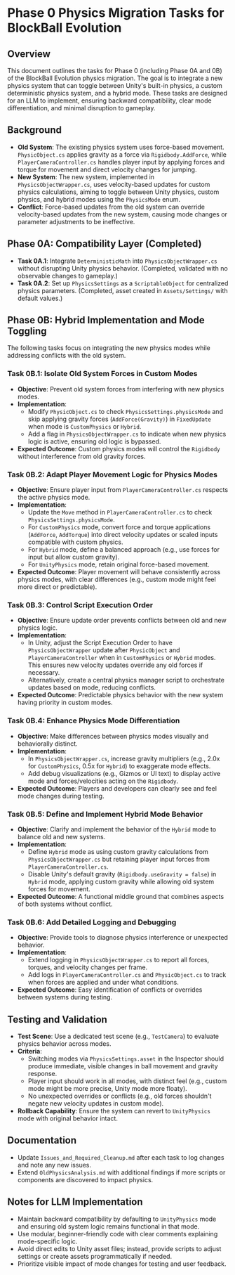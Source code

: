 # Phase 0 Physics Migration Tasks for BlockBall Evolution

## Overview
This document outlines the tasks for Phase 0 (including Phase 0A and 0B) of the BlockBall Evolution physics migration. The goal is to integrate a new physics system that can toggle between Unity's built-in physics, a custom deterministic physics system, and a hybrid mode. These tasks are designed for an LLM to implement, ensuring backward compatibility, clear mode differentiation, and minimal disruption to gameplay.

## Background
- **Old System**: The existing physics system uses force-based movement. `PhysicObject.cs` applies gravity as a force via `Rigidbody.AddForce`, while `PlayerCameraController.cs` handles player input by applying forces and torque for movement and direct velocity changes for jumping.
- **New System**: The new system, implemented in `PhysicsObjectWrapper.cs`, uses velocity-based updates for custom physics calculations, aiming to toggle between Unity physics, custom physics, and hybrid modes using the `PhysicsMode` enum.
- **Conflict**: Force-based updates from the old system can override velocity-based updates from the new system, causing mode changes or parameter adjustments to be ineffective.

## Phase 0A: Compatibility Layer (Completed)
- **Task 0A.1**: Integrate `DeterministicMath` into `PhysicsObjectWrapper.cs` without disrupting Unity physics behavior. (Completed, validated with no observable changes to gameplay.)
- **Task 0A.2**: Set up `PhysicsSettings` as a `ScriptableObject` for centralized physics parameters. (Completed, asset created in `Assets/Settings/` with default values.)

## Phase 0B: Hybrid Implementation and Mode Toggling
The following tasks focus on integrating the new physics modes while addressing conflicts with the old system.

### Task 0B.1: Isolate Old System Forces in Custom Modes
- **Objective**: Prevent old system forces from interfering with new physics modes.
- **Implementation**:
  - Modify `PhysicObject.cs` to check `PhysicsSettings.physicsMode` and skip applying gravity forces (`AddForce(Gravity)`) in `FixedUpdate` when mode is `CustomPhysics` or `Hybrid`.
  - Add a flag in `PhysicsObjectWrapper.cs` to indicate when new physics logic is active, ensuring old logic is bypassed.
- **Expected Outcome**: Custom physics modes will control the `Rigidbody` without interference from old gravity forces.

### Task 0B.2: Adapt Player Movement Logic for Physics Modes
- **Objective**: Ensure player input from `PlayerCameraController.cs` respects the active physics mode.
- **Implementation**:
  - Update the `Move` method in `PlayerCameraController.cs` to check `PhysicsSettings.physicsMode`.
  - For `CustomPhysics` mode, convert force and torque applications (`AddForce`, `AddTorque`) into direct velocity updates or scaled inputs compatible with custom physics.
  - For `Hybrid` mode, define a balanced approach (e.g., use forces for input but allow custom gravity).
  - For `UnityPhysics` mode, retain original force-based movement.
- **Expected Outcome**: Player movement will behave consistently across physics modes, with clear differences (e.g., custom mode might feel more direct or predictable).

### Task 0B.3: Control Script Execution Order
- **Objective**: Ensure update order prevents conflicts between old and new physics logic.
- **Implementation**:
  - In Unity, adjust the Script Execution Order to have `PhysicsObjectWrapper` update after `PhysicObject` and `PlayerCameraController` when in `CustomPhysics` or `Hybrid` modes. This ensures new velocity updates override any old forces if necessary.
  - Alternatively, create a central physics manager script to orchestrate updates based on mode, reducing conflicts.
- **Expected Outcome**: Predictable physics behavior with the new system having priority in custom modes.

### Task 0B.4: Enhance Physics Mode Differentiation
- **Objective**: Make differences between physics modes visually and behaviorally distinct.
- **Implementation**:
  - In `PhysicsObjectWrapper.cs`, increase gravity multipliers (e.g., 2.0x for `CustomPhysics`, 0.5x for `Hybrid`) to exaggerate mode effects.
  - Add debug visualizations (e.g., Gizmos or UI text) to display active mode and forces/velocities acting on the `Rigidbody`.
- **Expected Outcome**: Players and developers can clearly see and feel mode changes during testing.

### Task 0B.5: Define and Implement Hybrid Mode Behavior
- **Objective**: Clarify and implement the behavior of the `Hybrid` mode to balance old and new systems.
- **Implementation**:
  - Define `Hybrid` mode as using custom gravity calculations from `PhysicsObjectWrapper.cs` but retaining player input forces from `PlayerCameraController.cs`.
  - Disable Unity's default gravity (`Rigidbody.useGravity = false`) in `Hybrid` mode, applying custom gravity while allowing old system forces for movement.
- **Expected Outcome**: A functional middle ground that combines aspects of both systems without conflict.

### Task 0B.6: Add Detailed Logging and Debugging
- **Objective**: Provide tools to diagnose physics interference or unexpected behavior.
- **Implementation**:
  - Extend logging in `PhysicsObjectWrapper.cs` to report all forces, torques, and velocity changes per frame.
  - Add logs in `PlayerCameraController.cs` and `PhysicObject.cs` to track when forces are applied and under what conditions.
- **Expected Outcome**: Easy identification of conflicts or overrides between systems during testing.

## Testing and Validation
- **Test Scene**: Use a dedicated test scene (e.g., `TestCamera`) to evaluate physics behavior across modes.
- **Criteria**:
  - Switching modes via `PhysicsSettings.asset` in the Inspector should produce immediate, visible changes in ball movement and gravity response.
  - Player input should work in all modes, with distinct feel (e.g., custom mode might be more precise, Unity mode more floaty).
  - No unexpected overrides or conflicts (e.g., old forces shouldn't negate new velocity updates in custom mode).
- **Rollback Capability**: Ensure the system can revert to `UnityPhysics` mode with original behavior intact.

## Documentation
- Update `Issues_and_Required_Cleanup.md` after each task to log changes and note any new issues.
- Extend `OldPhysicsAnalysis.md` with additional findings if more scripts or components are discovered to impact physics.

## Notes for LLM Implementation
- Maintain backward compatibility by defaulting to `UnityPhysics` mode and ensuring old system logic remains functional in that mode.
- Use modular, beginner-friendly code with clear comments explaining mode-specific logic.
- Avoid direct edits to Unity asset files; instead, provide scripts to adjust settings or create assets programmatically if needed.
- Prioritize visible impact of mode changes for testing and user feedback.
